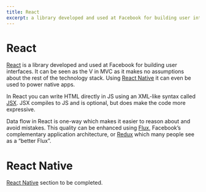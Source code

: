 ```yaml
---
title: React
excerpt: a library developed and used at Facebook for building user interfaces
---
```


# React

[React](https://facebook.github.io/react/) is a library developed and used at Facebook for building user interfaces. It can be seen as the V in MVC as it makes no assumptions about the rest of the technology stack. Using [React Native](#react-native) it can even be used to power native apps.

In React you can write HTML directly in JS using an XML-like syntax called [JSX](/_glossary/JSX.md). JSX compiles to JS and is optional, but does make the code more expressive.

Data flow in React is one-way which makes it easier to reason about and avoid mistakes. This quality can be enhanced using [Flux](/_glossary/FLUX.md), Facebook’s complementary application architecture, or [Redux](/_glossary/REDUX.md) which many people see as a “better Flux”.

# React Native

[React Native](https://facebook.github.io/react-native/) section to be completed.
